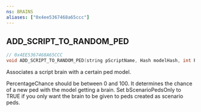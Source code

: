 ```yaml
---
ns: BRAINS
aliases: ["0x4ee5367468a65ccc"]
---
```

## ADD_SCRIPT_TO_RANDOM_PED

```c
// 0x4EE5367468A65CCC
void ADD_SCRIPT_TO_RANDOM_PED(string pScriptName, Hash modelHash, int PercentageChance, bool ScenarioPedsOnly);
```

Associates a script brain with a certain ped model.

PercentageChance should be between 0 and 100. It determines the chance of a new ped with the model getting a brain. Set bScenarioPedsOnly to TRUE if you only want the brain to be given to peds created as scenario peds.

